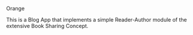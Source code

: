 Orange

This is a Blog App that implements a simple Reader-Author module of the extensive Book Sharing Concept.
